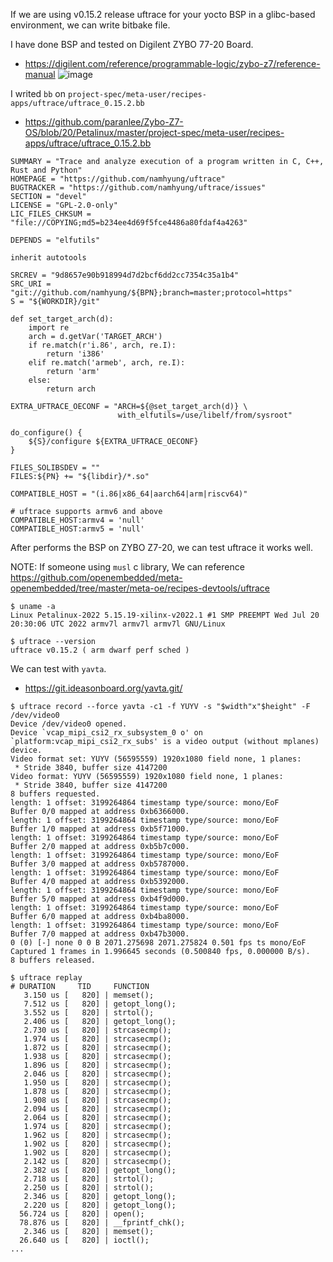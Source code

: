 If we are using v0.15.2 release uftrace for your yocto BSP in a glibc-based environment, we can write bitbake file.

I have done BSP and tested on Digilent ZYBO 77-20 Board.
- https://digilent.com/reference/programmable-logic/zybo-z7/reference-manual
![image](https://github.com/namhyung/uftrace/assets/43713967/2c6d67f6-a27a-480a-ad96-c8762e0bdf55)

I writed `bb` on `project-spec/meta-user/recipes-apps/uftrace/uftrace_0.15.2.bb`
- https://github.com/paranlee/Zybo-Z7-OS/blob/20/Petalinux/master/project-spec/meta-user/recipes-apps/uftrace/uftrace_0.15.2.bb
```bb
SUMMARY = "Trace and analyze execution of a program written in C, C++, Rust and Python"
HOMEPAGE = "https://github.com/namhyung/uftrace"
BUGTRACKER = "https://github.com/namhyung/uftrace/issues"
SECTION = "devel"
LICENSE = "GPL-2.0-only"
LIC_FILES_CHKSUM = "file://COPYING;md5=b234ee4d69f5fce4486a80fdaf4a4263"

DEPENDS = "elfutils"

inherit autotools

SRCREV = "9d8657e90b918994d7d2bcf6dd2cc7354c35a1b4"
SRC_URI = "git://github.com/namhyung/${BPN};branch=master;protocol=https"
S = "${WORKDIR}/git"

def set_target_arch(d):
    import re
    arch = d.getVar('TARGET_ARCH')
    if re.match(r'i.86', arch, re.I):
        return 'i386'
    elif re.match('armeb', arch, re.I):
        return 'arm'
    else:
        return arch

EXTRA_UFTRACE_OECONF = "ARCH=${@set_target_arch(d)} \
                        with_elfutils=/use/libelf/from/sysroot"

do_configure() {
    ${S}/configure ${EXTRA_UFTRACE_OECONF}
}

FILES_SOLIBSDEV = ""
FILES:${PN} += "${libdir}/*.so"

COMPATIBLE_HOST = "(i.86|x86_64|aarch64|arm|riscv64)"

# uftrace supports armv6 and above
COMPATIBLE_HOST:armv4 = 'null'
COMPATIBLE_HOST:armv5 = 'null'
```

After performs the BSP on ZYBO Z7-20, we can test uftrace it works well.

NOTE: If someone using `musl` c library, We can reference https://github.com/openembedded/meta-openembedded/tree/master/meta-oe/recipes-devtools/uftrace

```
$ uname -a   
Linux Petalinux-2022 5.15.19-xilinx-v2022.1 #1 SMP PREEMPT Wed Jul 20 20:30:06 UTC 2022 armv7l armv7l armv7l GNU/Linux

$ uftrace --version
uftrace v0.15.2 ( arm dwarf perf sched )
```

We can test with `yavta`.
- https://git.ideasonboard.org/yavta.git/

```
$ uftrace record --force yavta -c1 -f YUYV -s "$width"x"$height" -F /dev/video0
Device /dev/video0 opened.
Device `vcap_mipi_csi2_rx_subsystem_0 o' on `platform:vcap_mipi_csi2_rx_subs' is a video output (without mplanes) device.
Video format set: YUYV (56595559) 1920x1080 field none, 1 planes: 
 * Stride 3840, buffer size 4147200
Video format: YUYV (56595559) 1920x1080 field none, 1 planes: 
 * Stride 3840, buffer size 4147200
8 buffers requested.
length: 1 offset: 3199264864 timestamp type/source: mono/EoF
Buffer 0/0 mapped at address 0xb6366000.
length: 1 offset: 3199264864 timestamp type/source: mono/EoF
Buffer 1/0 mapped at address 0xb5f71000.
length: 1 offset: 3199264864 timestamp type/source: mono/EoF
Buffer 2/0 mapped at address 0xb5b7c000.
length: 1 offset: 3199264864 timestamp type/source: mono/EoF
Buffer 3/0 mapped at address 0xb5787000.
length: 1 offset: 3199264864 timestamp type/source: mono/EoF
Buffer 4/0 mapped at address 0xb5392000.
length: 1 offset: 3199264864 timestamp type/source: mono/EoF
Buffer 5/0 mapped at address 0xb4f9d000.
length: 1 offset: 3199264864 timestamp type/source: mono/EoF
Buffer 6/0 mapped at address 0xb4ba8000.
length: 1 offset: 3199264864 timestamp type/source: mono/EoF
Buffer 7/0 mapped at address 0xb47b3000.
0 (0) [-] none 0 0 B 2071.275698 2071.275824 0.501 fps ts mono/EoF
Captured 1 frames in 1.996645 seconds (0.500840 fps, 0.000000 B/s).
8 buffers released.
```

```
$ uftrace replay
# DURATION     TID     FUNCTION
   3.150 us [   820] | memset();
   7.512 us [   820] | getopt_long();
   3.552 us [   820] | strtol();
   2.406 us [   820] | getopt_long();
   2.730 us [   820] | strcasecmp();
   1.974 us [   820] | strcasecmp();
   1.872 us [   820] | strcasecmp();
   1.938 us [   820] | strcasecmp();
   1.896 us [   820] | strcasecmp();
   2.046 us [   820] | strcasecmp();
   1.950 us [   820] | strcasecmp();
   1.878 us [   820] | strcasecmp();
   1.908 us [   820] | strcasecmp();
   2.094 us [   820] | strcasecmp();
   2.064 us [   820] | strcasecmp();
   1.974 us [   820] | strcasecmp();
   1.962 us [   820] | strcasecmp();
   1.902 us [   820] | strcasecmp();
   1.902 us [   820] | strcasecmp();
   2.142 us [   820] | strcasecmp();
   2.382 us [   820] | getopt_long();
   2.718 us [   820] | strtol();
   2.250 us [   820] | strtol();
   2.346 us [   820] | getopt_long();
   2.220 us [   820] | getopt_long();
  56.724 us [   820] | open();
  78.876 us [   820] | __fprintf_chk();
   2.346 us [   820] | memset();
  26.640 us [   820] | ioctl();
...
```
